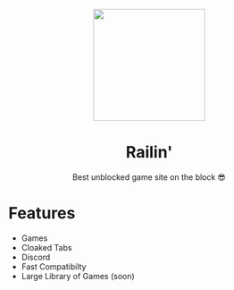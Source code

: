 <p align="center">
<img style="height: 200px;" src="https://cartxrr.github.io/images/railin.png">
</p>
<h1 align="center">Railin'</h1>
<p align="center">Best unblocked game site on the block 😎</p>

# Features
- Games
- Cloaked Tabs
- Discord
- Fast Compatibilty
- Large Library of Games (soon)